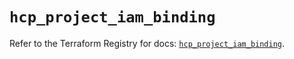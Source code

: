 # `hcp_project_iam_binding`

Refer to the Terraform Registry for docs: [`hcp_project_iam_binding`](https://registry.terraform.io/providers/hashicorp/hcp/0.92.0/docs/resources/project_iam_binding).
